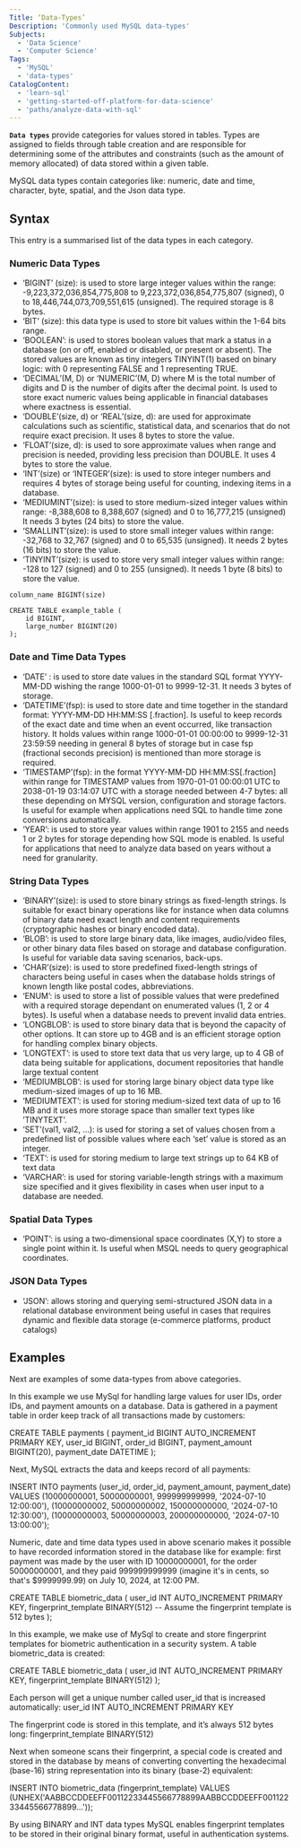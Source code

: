 ```yaml
---
Title: ‘Data-Types’
Description: 'Commonly used MySQL data-types'
Subjects:
  - 'Data Science'
  - 'Computer Science'
Tags:
  - 'MySQL'
  - 'data-types'
CatalogContent:
  - 'learn-sql'
  - 'getting-started-off-platform-for-data-science'
  - 'paths/analyze-data-with-sql'
---
```


**`Data types`** provide categories for values stored in tables. Types are assigned to fields through table creation and are responsible for determining some of the attributes and constraints (such as the amount of memory allocated) of data stored within a given table.

MySQL data types contain categories like: numeric, date and time, character, byte, spatial, and the Json data type.

## Syntax

This entry is a summarised list of the data types in each category.

### Numeric Data Types

- ‘BIGINT’ (size): is used to store large integer values within the range: -9,223,372,036,854,775,808 to 9,223,372,036,854,775,807 (signed), 0 to 18,446,744,073,709,551,615 (unsigned). The required storage is 8 bytes.
- ‘BIT’ (size): this data type is used to store bit values within the 1-64 bits range.
- ‘BOOLEAN’: is used to stores boolean values that mark a status in a database (on or off, enabled or disabled, or present or absent). The stored values are known as tiny integers TINYINT(1) based on binary logic: with 0 representing FALSE and 1 representing TRUE.
- ‘DECIMAL’(M, D) or ‘NUMERIC’(M, D) where M is the total number of digits and D is the number of digits after the decimal point. Is used to store exact numeric values being applicable in financial databases where exactness is essential.
- ‘DOUBLE’(size, d) or ‘REAL’(size, d): are used for approximate calculations such as scientific, statistical data, and scenarios that do not require exact precision. It uses 8 bytes to store the value.
- ‘FLOAT’(size, d): is used to sore approximate values when range and precision is needed, providing less precision than DOUBLE. It uses 4 bytes to store the value.
- ‘INT’(size) or ‘INTEGER’(size): is used to store integer numbers and requires 4 bytes of storage being useful for counting, indexing items in a database.
- ‘MEDIUMINT’(size): is used to store medium-sized integer values within range: -8,388,608 to 8,388,607 (signed) and 0 to 16,777,215 (unsigned)
  It needs 3 bytes (24 bits) to store the value.
- ‘SMALLINT’(size): is used to store small integer values within range: -32,768 to 32,767 (signed) and 0 to 65,535 (unsigned). It needs 2 bytes (16 bits) to store the value.
- ‘TINYINT’(size): is used to store very small integer values within range: -128 to 127 (signed) and 0 to 255 (unsigned). It needs 1 byte (8 bits) to store the value.

```mysql
column_name BIGINT(size)

CREATE TABLE example_table (
    id BIGINT,
    large_number BIGINT(20)
);
```

### Date and Time Data Types

- ‘DATE’ : is used to store date values in the standard SQL format YYYY-MM-DD wishing the range 1000-01-01 to 9999-12-31. It needs 3 bytes of storage.
- ‘DATETIME’(fsp): is used to store date and time together in the standard format: YYYY-MM-DD HH:MM:SS [.fraction]. Is useful to keep records of the exact date and time when an event occurred, like transaction history. It holds values within range 1000-01-01 00:00:00 to 9999-12-31 23:59:59 needing in general 8 bytes of storage but in case fsp (fractional seconds precision) is mentioned than more storage is required.
- ‘TIMESTAMP’(fsp): in the format YYYY-MM-DD HH:MM:SS[.fraction] within range for TIMESTAMP values from 1970-01-01 00:00:01 UTC to 2038-01-19 03:14:07 UTC with a storage needed between 4-7 bytes: all these depending on MYSQL version, configuration and storage factors. Is useful for example when applications need SQL to handle time zone conversions automatically.
- ‘YEAR’: is used to store year values within range 1901 to 2155 and needs 1 or 2 bytes for storage depending how SQL mode is enabled. Is useful for applications that need to analyze data based on years without a need for granularity.

### String Data Types

- ‘BINARY’(size): is used to store binary strings as fixed-length strings. Is suitable for exact binary operations like for instance when data columns of binary data need exact length and content requirements (cryptographic hashes or binary encoded data).
- ‘BLOB’: is used to store large binary data, like images, audio/video files, or other binary data files based on storage and database configuration. Is useful for variable data saving scenarios, back-ups.
- ‘CHAR’(size): is used to store predefined fixed-length strings of characters being useful in cases when the database holds strings of known length like postal codes, abbreviations.
- ‘ENUM’: is used to store a list of possible values that were predefined with a required storage dependant on enumerated values (1, 2 or 4 bytes). Is useful when a database needs to prevent invalid data entries.
- ‘LONGBLOB’: is used to store binary data that is beyond the capacity of other options. It can store up to 4GB and is an efficient storage option for handling complex binary objects.
- ‘LONGTEXT’: is used to store text data that us very large, up to 4 GB of data being suitable for applications, document repositories that handle large textual content
- ‘MEDIUMBLOB’: is used for storing large binary object data type like medium-sized images of up to 16 MB.
- ‘MEDIUMTEXT’: is used for storing medium-sized text data of up to 16 MB and it uses more storage space than smaller text types like ’TINYTEXT’.
- ‘SET’(val1, val2, …): is used for storing a set of values chosen from a predefined list of possible values where each ‘set’ value is stored as an integer.
- ‘TEXT’: is used for storing medium to large text strings up to 64 KB of text data
- ‘VARCHAR’: is used for storing variable-length strings with a maximum size specified and it gives flexibility in cases when user input to a database are needed.

### Spatial Data Types

- ‘POINT’: is using a two-dimensional space coordinates (X,Y) to store a single point within it. Is useful when MSQL needs to query geographical coordinates.

### JSON Data Types

- ‘JSON’: allows storing and querying semi-structured JSON data in a relational database environment being useful in cases that requires dynamic and flexible data storage (e-commerce platforms, product catalogs)

## Examples

Next are examples of some data-types from above categories.

In this example we use MySql for handling large values for user IDs, order IDs, and payment amounts on a database.
Data is gathered in a payment table in order keep track of all transactions made by customers:

CREATE TABLE payments (
payment_id BIGINT AUTO_INCREMENT PRIMARY KEY,
user_id BIGINT,
order_id BIGINT,
payment_amount BIGINT(20),
payment_date DATETIME
);

Next, MySQL extracts the data and keeps record of all payments:

INSERT INTO payments (user_id, order_id, payment_amount, payment_date)
VALUES
(10000000001, 50000000001, 999999999999, '2024-07-10 12:00:00'),
(10000000002, 50000000002, 150000000000, '2024-07-10 12:30:00'),
(10000000003, 50000000003, 200000000000, '2024-07-10 13:00:00');

Numeric, date and time data types used in above scenario makes it possible to have recorded information stored in the database like for example:
first payment was made by the user with ID 10000000001, for the order 50000000001, and they paid 999999999999 (imagine it's in cents, so that's $9999999.99) on July 10, 2024, at 12:00 PM.

CREATE TABLE biometric_data (
user_id INT AUTO_INCREMENT PRIMARY KEY,
fingerprint_template BINARY(512) -- Assume the fingerprint template is 512 bytes
);

In this example, we make use of MySql to create and store fingerprint templates for biometric authentication in a security system.
A table biometric_data is created:

CREATE TABLE biometric_data (
user_id INT AUTO_INCREMENT PRIMARY KEY,
fingerprint_template BINARY(512)
);

Each person will get a unique number called user_id that is increased automatically: user_id INT AUTO_INCREMENT PRIMARY KEY

The fingerprint code is stored in this template, and it’s always 512 bytes long: fingerprint_template BINARY(512)

Next when someone scans their fingerprint, a special code is created and stored in the database by means of converting converting the hexadecimal (base-16) string representation into its binary (base-2) equivalent:

INSERT INTO biometric_data (fingerprint_template)
VALUES (UNHEX('AABBCCDDEEFF00112233445566778899AABBCCDDEEFF00112233445566778899...'));

By using BINARY and INT data types MySQL enables fingerprint templates to be stored in their original binary format, useful in authentication systems.
